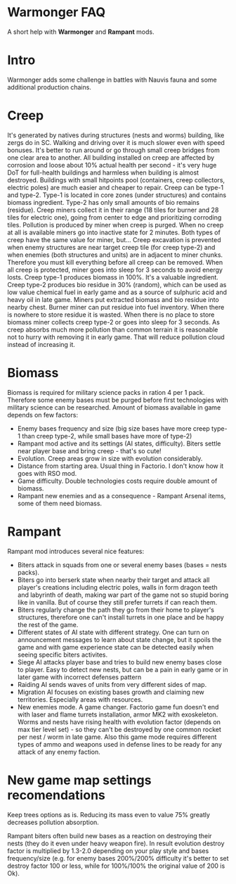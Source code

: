 <h1>Warmonger FAQ</h1>

A short help with <b>Warmonger</b> and <b>Rampant</b> mods.

# Intro

Warmonger adds some challenge in battles with Nauvis fauna and some additional production chains.

# Creep

It's generated by natives during structures (nests and worms) building, like zergs do in SC. Walking and driving over it is much slower even with speed bonuses. It's better to run around or go through small creep bridges from one clear area to another.
All building installed on creep are affected by corrosion and loose about 10% actual health per second - it's very huge DoT for full-health buildings and harmless when building is almost destroyed. Buildings with small hitpoints pool (containers, creep collectors, electric poles) are much easier and cheaper to repair.
Creep can be type-1 and type-2. Type-1 is located in core zones (under structures) and contains biomass ingredient. Type-2 has only small amounts of bio remains (residue).
Creep miners collect it in their range (18 tiles for burner and 28 tiles for electric one), going from center to edge and prioritizing corroding tiles. Pollution is produced by miner when creep is purged. When no creep at all is available miners go into inactive state for 2 minutes. Both types of creep have the same value for miner, but...
Creep excavation is prevented when enemy structures are near target creep tile (for creep type-2) and when enemies (both structures and units) are in adjacent to miner chunks. Therefore you must kill everything before all creep can be removed. When all creep is protected, miner goes into sleep for 3 seconds to avoid energy losts.
Creep type-1 produces biomass in 100%. It's a valuable ingredient. Creep type-2 produces bio residue in 30% (random), which can be used as low value chemical fuel in early game and as a source of sulphuric acid and heavy oil in late game. Miners put extracted biomass and bio residue into nearby chest. Burner miner can put residue into fuel inventory. When there is nowhere to store residue it is wasted. When there is no place to store biomass miner collects creep type-2 or goes into sleep for 3 seconds.
As creep absorbs much more pollution than common terrain it is reasonable not to hurry with removing it in early game. That will reduce pollution cloud instead of increasing it.

# Biomass

Biomass is required for military science packs in ration 4 per 1 pack. Therefore some enemy bases must be purged before first technologies with military science can be researched. Amount of biomass available in game depends on few factors:

- Enemy bases frequency and size (big size bases have more creep type-1 than creep type-2, while small bases have more of type-2)
- Rampant mod active and its settings (AI states, difficulty). Biters settle near player base and bring creep - that's so cute!
- Evolution. Creep areas grow in size with evolution considerably.
- Distance from starting area. Usual thing in Factorio. I don't know how it goes with RSO mod.
- Game difficulty. Double technologies costs require double amount of biomass.
- Rampant new enemies and as a consequence - Rampant Arsenal items, some of them need biomass.

# Rampant

Rampant mod introduces several nice features:

- Biters attack in squads from one or several enemy bases (bases = nests packs).
- Biters go into berserk state when nearby their target and attack all player's creations including electric poles, walls in form dragon teeth and labyrinth of death, making war part of the game not so stupid boring like in vanilla. But of course they still prefer turrets if can reach them.
- Biters regularly change the path they go from their home to player's structures, therefore one can't install turrets in one place and be happy the rest of the game.
- Different states of AI state with different strategy. One can turn on announcement messages to learn about state change, but it spoils the game and with game experience state can be detected easily when seeing specific biters activites.
- Siege AI attacks player base and tries to build new enemy bases close to player. Easy to detect new nests, but can be a pain in early game or in later game with incorrect defenses pattern
- Raiding AI sends waves of units from very different sides of map.
- Migration AI focuses on existing bases growth and claiming new territories. Especially areas with resources.
- New enemies mode. A game changer. Factorio game fun doesn't end with laser and flame turrets installation, armor MK2 with exoskeleton. Worms and nests have rising health with evolution factor (depends on max tier level set) - so they can't be destroyed by one common rocket per nest / worm in late game. Also this game mode requires different types of ammo and weapons used in defense lines to be ready for any attack of any enemy faction.

# New game map settings recomendations

Keep trees options as is. Reducing its mass even to value 75% greatly decreases pollution absorption.

 Rampant biters often build new bases as a reaction on destroying their nests (they do it even under heavy weapon fire). In result evolution destroy factor is multiplied by 1.3-2.0 depending on your play style and bases frequency/size (e.g. for enemy bases 200%/200% difficulty it's better to set destroy factor 100 or less, while for 100%/100% the original value of 200 is Ok).
